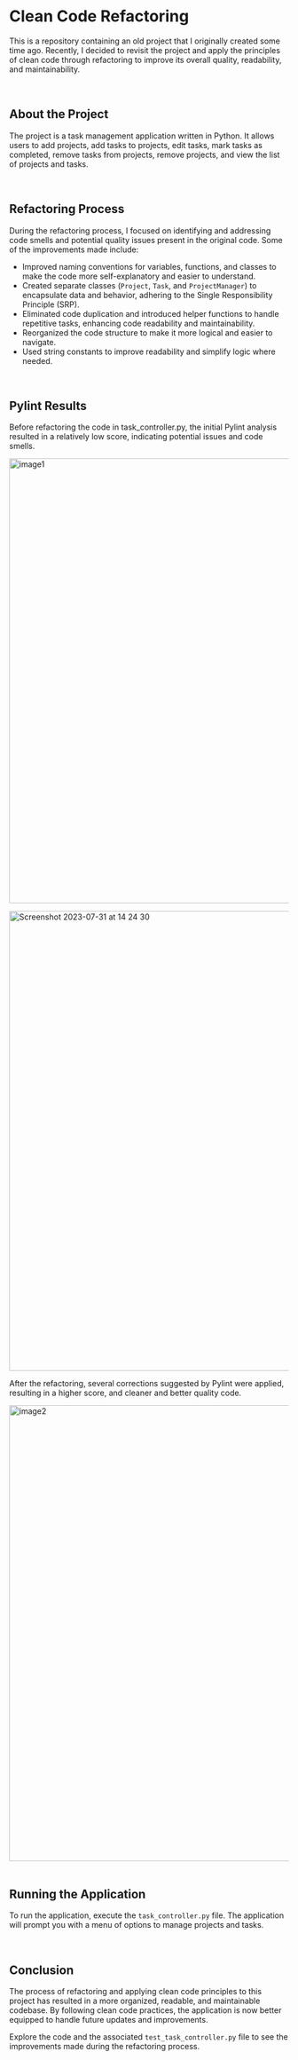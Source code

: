 # Clean Code Refactoring

This is a repository containing an old project that I originally created some time ago. Recently, I decided to revisit the project and apply the principles of clean code through refactoring to improve its overall quality, readability, and maintainability.

<br>

## About the Project

The project is a task management application written in Python. It allows users to add projects, add tasks to projects, edit tasks, mark tasks as completed, remove tasks from projects, remove projects, and view the list of projects and tasks.

<br>

## Refactoring Process

During the refactoring process, I focused on identifying and addressing code smells and potential quality issues present in the original code. Some of the improvements made include:

- Improved naming conventions for variables, functions, and classes to make the code more self-explanatory and easier to understand.
- Created separate classes (`Project`, `Task`, and `ProjectManager`) to encapsulate data and behavior, adhering to the Single Responsibility Principle (SRP).
- Eliminated code duplication and introduced helper functions to handle repetitive tasks, enhancing code readability and maintainability.
- Reorganized the code structure to make it more logical and easier to navigate.
- Used string constants to improve readability and simplify logic where needed.

<br>

## Pylint Results

Before refactoring the code in task_controller.py, the initial Pylint analysis resulted in a relatively low score, indicating potential issues and code smells. 

<img width="802" alt="image1" src="https://github.com/JPeiroteu/clean/assets/79811891/65fcb52c-2198-4def-956b-da26aa0563cf"><br>

<img width="829" alt="Screenshot 2023-07-31 at 14 24 30" src="https://github.com/JPeiroteu/clean/assets/79811891/85d17cd2-fd2a-4326-9bbb-54d224ef83a3"><br>

After the refactoring, several corrections suggested by Pylint were applied, resulting in a higher score, and cleaner and better quality code.

<img width="822" alt="image2" src="https://github.com/JPeiroteu/clean/assets/79811891/f11a14e7-4614-4466-9dc5-b4e2fe788663"><br><br>

## Running the Application

To run the application, execute the `task_controller.py` file. The application will prompt you with a menu of options to manage projects and tasks.

<br>

## Conclusion

The process of refactoring and applying clean code principles to this project has resulted in a more organized, readable, and maintainable codebase. By following clean code practices, the application is now better equipped to handle future updates and improvements.

Explore the code and the associated `test_task_controller.py` file to see the improvements made during the refactoring process.
